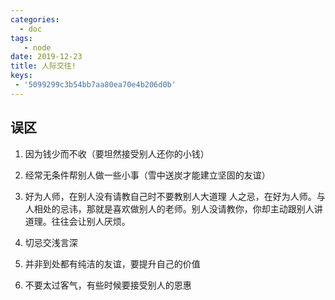 ```yaml
---
categories:
  - doc
tags:
   - node
date: 2019-12-23
title: 人际交往!
keys:
 - '5099299c3b54bb7aa80ea70e4b206d0b'
--- 
```


## 误区

1. 因为钱少而不收（要坦然接受别人还你的小钱）

2. 经常无条件帮别人做一些小事（雪中送炭才能建立坚固的友谊）

3. 好为人师，在别人没有请教自己时不要教别人大道理 人之忌，在好为人师。与人相处的忌讳，那就是喜欢做别人的老师。别人没请教你，你却主动跟别人讲道理。往往会让别人厌烦。

4. 切忌交浅言深

5. 并非到处都有纯洁的友谊，要提升自己的价值

6. 不要太过客气，有些时候要接受别人的恩惠